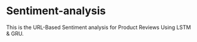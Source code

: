 # Sentiment-analysis
This is the URL-Based Sentiment analysis for Product Reviews Using LSTM &amp; GRU.
